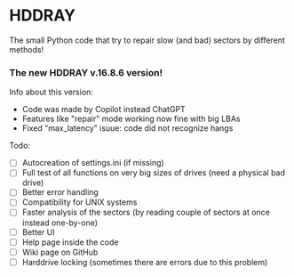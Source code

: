 # HDDRAY
The small Python code that try to repair slow (and bad) sectors by different methods!

### The new HDDRAY v.16.8.6 version!
Info about this version: 

- Code was made by Copilot instead ChatGPT
- Features like "repair" mode working now fine with big LBAs
- Fixed "max_latency" isuue: code did not recognize hangs

Todo:

- [ ] Autocreation of settings.ini (if missing)
- [ ] Full test of all functions on very big sizes of drives (need a physical bad drive)
- [ ] Better error handling
- [ ] Compatibility for UNIX systems
- [ ] Faster analysis of the sectors (by reading couple of sectors at once instead one-by-one)
- [ ] Better UI
- [ ] Help page inside the code
- [ ] Wiki page on GitHub
- [ ] Harddrive locking (sometimes there are errors due to this problem)
